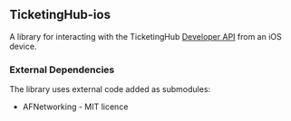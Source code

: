 ## TicketingHub-ios

A library for interacting with the TicketingHub
[Developer API](https://www.ticketinghub.com/api) from an iOS device.

### External Dependencies

The library uses external code added as submodules:

* AFNetworking - MIT licence


